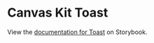 # Canvas Kit Toast

View the
[documentation for Toast](https://workday.github.io/canvas-kit/?path=/docs/labs-toast-react--basic)
on Storybook.
